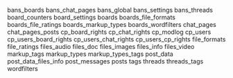 bans_boards
bans_chat_pages
bans_global
bans_settings
bans_threads
board_counters
board_settings
boards
boards_file_formats
boards_file_ratings
boards_markup_types
boards_wordfilters
chat_pages
chat_pages_posts
cp_board_rights
cp_chat_rights
cp_modlog
cp_users
cp_users_board_rights
cp_users_chat_rights
cp_users_cp_rights
file_formats
file_ratings
files_audio
files_doc
files_images
files_info
files_video
markup_tags
markup_types
markup_types_tags
post_data
post_data_files_info
post_messages
posts
tags
threads
threads_tags
wordfilters
